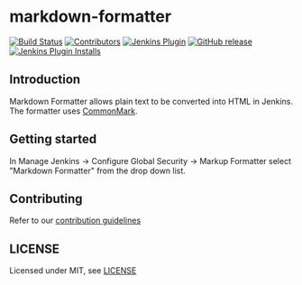 # markdown-formatter

[![Build Status](https://ci.jenkins.io/job/Plugins/job/markdown-formatter-plugin/job/master/badge/icon)](https://ci.jenkins.io/job/Plugins/job/markdown-formatter-plugin/job/master/)
[![Contributors](https://img.shields.io/github/contributors/jenkinsci/markdown-formatter-plugin.svg)](https://github.com/jenkinsci/markdown-formatter-plugin/graphs/contributors)
[![Jenkins Plugin](https://img.shields.io/jenkins/plugin/v/markdown-formatter.svg)](https://plugins.jenkins.io/markdown-formatter)
[![GitHub release](https://img.shields.io/github/release/jenkinsci/markdown-formatter-plugin.svg?label=changelog)](https://github.com/jenkinsci/markdown-formatter-plugin/releases/latest)
[![Jenkins Plugin Installs](https://img.shields.io/jenkins/plugin/i/markdown-formatter.svg?color=blue)](https://plugins.jenkins.io/markdown-formatter)

## Introduction

Markdown Formatter allows plain text to be converted into HTML in Jenkins.
The formatter uses [CommonMark](https://commonmark.org/).

## Getting started

In Manage Jenkins -> Configure Global Security -> Markup Formatter
select "Markdown Formatter" from the drop down list.

## Contributing

Refer to our [contribution guidelines](https://github.com/jenkinsci/.github/blob/master/CONTRIBUTING.md)

## LICENSE

Licensed under MIT, see [LICENSE](LICENSE.md)
